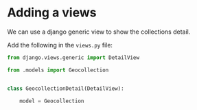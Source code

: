 # Adding a views

We can use a django generic view to show the collections detail.

Add the following in the `views.py` file:

```python
from django.views.generic import DetailView

from .models import Geocollection


class GeocollectionDetail(DetailView):

    model = Geocollection
```
